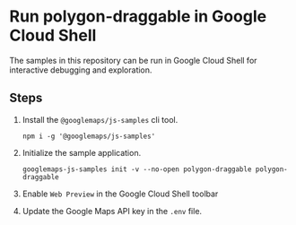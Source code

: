 # Run polygon-draggable in Google Cloud Shell

The samples in this repository can be run in Google Cloud Shell for interactive debugging and exploration.

## Steps

1. Install the `@googlemaps/js-samples` cli tool.

    ```
    npm i -g '@googlemaps/js-samples'
    ```
1. Initialize the sample application. 
    ```
    googlemaps-js-samples init -v --no-open polygon-draggable polygon-draggable
    ```
1. Enable `Web Preview` in the Google Cloud Shell toolbar
1. Update the Google Maps API key in the `.env` file.
